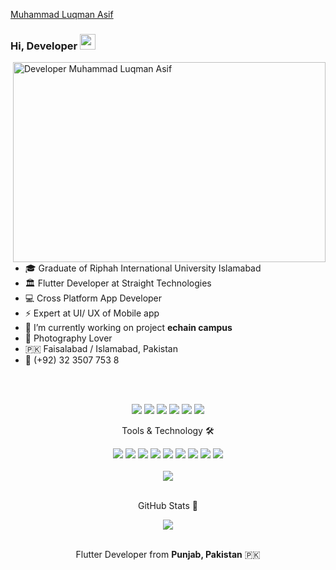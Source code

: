 [Muhammad Luqman Asif](https://www.linkedin.com/in/luqman303gb/)


### Hi, Developer <img src="https://media.giphy.com/media/hvRJCLFzcasrR4ia7z/giphy.gif" width="25px">
<img align="right" alt="Developer Muhammad Luqman Asif" src="code.gif" width="500" height="320" />

- 🎓 Graduate of Riphah International University Islamabad
- 🏛 Flutter Developer at Straight Technologies
- 💻 Cross Platform App Developer
- ⚡ Expert at UI/ UX of Mobile app
- 🔭 I’m currently working on project **echain campus**
- 📸 Photography Lover
- 🇵🇰  Faisalabad / Islamabad, Pakistan
- 📱 (+92) 32 3507 753 8

<br><br>

<div align="center">
<a href="behance.net/mla303">
<a href="https://github.com/mla303">
<img src="https://img.shields.io/badge/Github-211F1F?style=for-the-badge&logo=GitHub&logoColor=ffffff"></a> 
<a href="https://www.linkedin.com/in/luqman303gb/">
<img src="https://img.shields.io/badge/Linkedin-0077B5?style=for-the-badge&logo=Linkedin&logoColor=ffffff"></a>
<a href="https://www.facebook.com/luqman303gb">
<img src="https://img.shields.io/badge/Facebook-1877F2?style=for-the-badge&logo=Facebook&logoColor=ffffff"></a>
<a href="https://www.instagram.com/mla303gb/">
<img src="https://img.shields.io/badge/Instagram-DD2A7B?style=for-the-badge&logo=Instagram&logoColor=ffffff"></a>
<a href="mailto:luqman.edu303@gmail.com">
<img src="https://img.shields.io/badge/Gmail-D44638?style=for-the-badge&logo=gmail&logoColor=ffffff"></a>
<a href="https://wa.me/923235077538?text=%23Github">
<img src="https://img.shields.io/badge/Chat-25D366?style=for-the-badge&logo=WhatsApp&logoColor=ffffff"></a>
</div>


<div align="center">
<p align="center">Tools & Technology 🛠</p>
<img src="https://img.shields.io/badge/Flutter-02569B?style=for-the-badge&logo=flutter&logoColor=white" />
<img src="https://img.shields.io/badge/Dart-0175C2?style=for-the-badge&logo=dart&logoColor=white" />
<img src="https://img.shields.io/badge/C++-00599C?style=for-the-badge&logo=cplusplus&logoColor=white" />
<img src="https://img.shields.io/badge/Java-007396?style=for-the-badge&logo=java&logoColor=white" />
<img src="https://img.shields.io/badge/firebase-ffca28?style=for-the-badge&logo=firebase&logoColor=white" />
<img src="https://img.shields.io/badge/Git-F05032?style=for-the-badge&logo=git&logoColor=white" />
<img src="https://img.shields.io/badge/Adobe_Photoshop-00aeff?style=for-the-badge&logo=Adobe%20photoshop&logoColor=white"/>
<img src="https://img.shields.io/badge/Adobe_Illustrator-ff9900?style=for-the-badge&logo=Adobe-illustrator&logoColor=white" />
<img src="https://img.shields.io/badge/Adobe_XD-FF61F6?style=for-the-badge&logo=Adobe%20XD&logoColor=white" />
</div>
<br>

<div align="center">
    <img align="center"  src="https://github-readme-stats.vercel.app/api/top-langs/?username=mla303&theme=dark&layout=compact&langs_count=20"/>
</div>
<br>
<div align="center">
    <p align="center">GitHub Stats 📝</p>
    <img align="center"  src="https://github-readme-stats.vercel.app/api?username=mla303&theme=dark"/>
</div>
<br>
<p align="center">Flutter Developer from <b>Punjab, Pakistan</b> 🇵🇰 </p>

<div align="center">
</div> 
